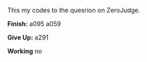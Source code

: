 This my codes to the quesrion on ZeroJudge.

**Finish:**
a095
a059

**Give Up:**
a291

**Working**
no
